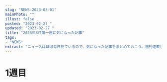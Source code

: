 ```yaml
---
slug: "NEWS-2023-03-01"
mainPhoto: ""
illust: false
posted: "2023-02-27 "
updated: "2023-02-27 "
title: "2023年3月第一週に気になった記事"
tags: 
- "NEWS"
extract: "ニュースはほぼ毎日見ているので、気になった記事をまとめておこう。週刊連載したい。"
---
```

# 1週目

